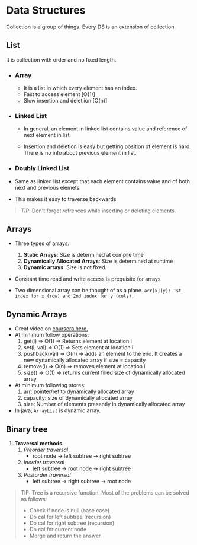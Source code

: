 # Data Structures

Collection is a group of things. Every DS is an extension of collection.

## List

It is collection with order and no fixed length.

- ### Array

  - It is a list in which every element has an index.
  - Fast to access element [O(1)]
  - Slow insertion and deletiion [O(n)]

- ### Linked List

  - In general, an element in linked list contains value and reference of next element in list

  - Insertion and deletion is easy but getting position of element is hard. There is no info
  about previous element in list.

- ### Doubly Linked List

- Same as linked list except that each element contains value and of both next and previous elemets.
- This makes it easy to traverse backwards

> _TIP_: Don't forget refrences while inserting or deleting elements.

## Arrays

- Three types of arrays:
   1. __Static Arrays__: Size is determined at compile time
   1. __Dynamically Allocated Arrays__: Size is determined at runtime
   1. __Dynamic arrays__: Size is not fixed.

- Constant time read and write access is prequisite for arrays
- Two dimensional array can be thought of as a plane.
``
arr[x][y]: 1st index for x (row) and 2nd index for y (cols).
``

## Dynamic Arrays

- Great video on [coursera here.](https://www.coursera.org/lecture/data-structures/dynamic-arrays-EwbnV)
- At minimum follow operations:
   1. get(i) => O(1) => Returns element at location i
   1. set(i, val) => O(1) => Sets element at location i
   1. pushback(val) => O(n) => adds an element to the end. It creates a new dynamically allocated array if size = capacity
   1. remove(i) => O(n) => removes element at location i
   1. size() => O(1) => returns current filled size of dynamically allocated array
- At minimum following stores:
   1. arr: pointer/ref to dynamically allocated array
   1. capacity: size of dynamically allocated array
   1. size: Number of elements presently in dynamically allocated array
- In java, `ArrayList` is dynamic array.

## Binary tree

1. **Traversal methods**
   1. *Preorder traversal*
      - root node -> left subtree -> right subtree
   2. *Inorder traversal*
      - left subtree -> root node -> right subtree
   3. *Postorder traversal*
      - left subtree -> right subtree -> root node

> TIP: Tree is a recursive function. Most of the problems can be solved as follows:
>
> - Check if node is null (base case)
> - Do cal for left subtree (recursion)
> - Do cal for right subtree (recursion)
> - Do cal for current node
> - Merge and return the answer
